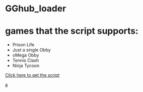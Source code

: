 # GGhub_loader

# games that the script supports:
- Prison Life
- Just a single Obby
- oMega Obby
- Tennis Clash
- Ninja Tycoon

[Click here to get the script]("loadstring(game:HttpGet("https://raw.githubusercontent.com/dnzingg/GGhub_loader/refs/heads/main/GGhub_loader"))()")

[a](http://getaaa)
